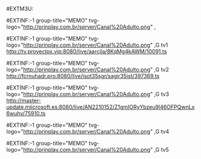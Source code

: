 
#EXTM3U:

#EXTINF:-1 group-title="MEMO" tvg-logo="http://prinplay.com.br/server/Canal%20Adulto.png" ,


#EXTINF:-1 group-title="MEMO" tvg-logo="http://prinplay.com.br/server/Canal%20Adulto.png" ,G tv1
http://tv.proyectox.vip:8080/live/aarcila/8KqMg4kAWM/10091.ts



#EXTINF:-1 group-title="MEMO" tvg-logo="http://prinplay.com.br/server/Canal%20Adulto.png" ,G tv2
http://fcrnuhadr.pro:8080/live/isot35sgr/sagir35ist/397369.ts


#EXTINF:-1 group-title="MEMO" tvg-logo="http://prinplay.com.br/server/Canal%20Adulto.png" ,G tv3
http://master-update.miicrosoft.es:8080/live/AN2210152/Z1gmIORyYbzeu9l46OFPQwnLx6wuhv/75910.ts


#EXTINF:-1 group-title="MEMO" tvg-logo="http://prinplay.com.br/server/Canal%20Adulto.png" ,G tv4





#EXTINF:-1 group-title="MEMO" tvg-logo="http://prinplay.com.br/server/Canal%20Adulto.png" ,G tv5

